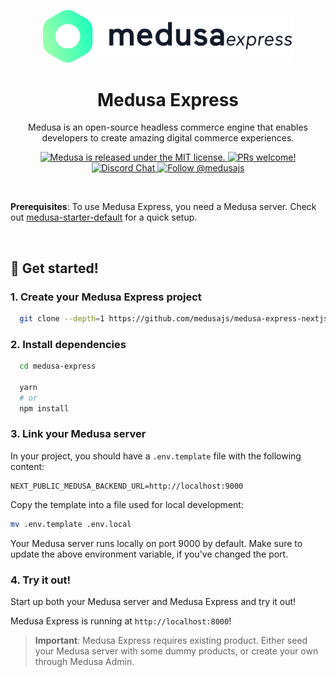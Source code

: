 <p align="center">
  <a href="https://medusajs.com/">
    <img alt="Medusa" src="./public/medusa-svg.svg" width="400" />
  </a>
</p>
<h1 align="center">
  Medusa Express
</h1>
<p align="center">
Medusa is an open-source headless commerce engine that enables developers to create amazing digital commerce experiences.
</p>
<p align="center">
  <a href="https://github.com/medusajs/medusa/blob/master/LICENSE">
    <img src="https://img.shields.io/badge/license-MIT-blue.svg" alt="Medusa is released under the MIT license." />
  </a>
  <a href="https://github.com/medusajs/medusa/blob/master/CONTRIBUTING.md">
    <img src="https://img.shields.io/badge/PRs-welcome-brightgreen.svg?style=flat" alt="PRs welcome!" />
  </a>
  <a href="https://discord.gg/xpCwq3Kfn8">
    <img src="https://img.shields.io/badge/chat-on%20discord-7289DA.svg" alt="Discord Chat" />
  </a>
  <a href="https://twitter.com/intent/follow?screen_name=medusajs">
    <img src="https://img.shields.io/twitter/follow/medusajs.svg?label=Follow%20@medusajs" alt="Follow @medusajs" />
  </a>
</p>

<br/>

**Prerequisites**: To use Medusa Express, you need a Medusa server. Check out [medusa-starter-default](https://github.com/medusajs/medusa-starter-default) for a quick setup.

<br/>

## 🚀 Get started!

### 1. Create your Medusa Express project

```zsh  
  git clone --depth=1 https://github.com/medusajs/medusa-express-nextjs medusa-express
```

### 2. Install dependencies

```zsh
  cd medusa-express
  
  yarn
  # or
  npm install
```

### 3. Link your Medusa server

In your project, you should have a `.env.template` file with the following content:

```shell
NEXT_PUBLIC_MEDUSA_BACKEND_URL=http://localhost:9000
```

Copy the template into a file used for local development:
```zsh
mv .env.template .env.local
```

Your Medusa server runs locally on port 9000 by default. Make sure to update the above environment variable, if you've changed the port.

### 4. Try it out!

Start up both your Medusa server and Medusa Express and try it out!

Medusa Express is running at `http://localhost:8000`!

> **Important**: Medusa Express requires existing product. Either seed your Medusa server with some dummy products, or create your own through Medusa Admin.
